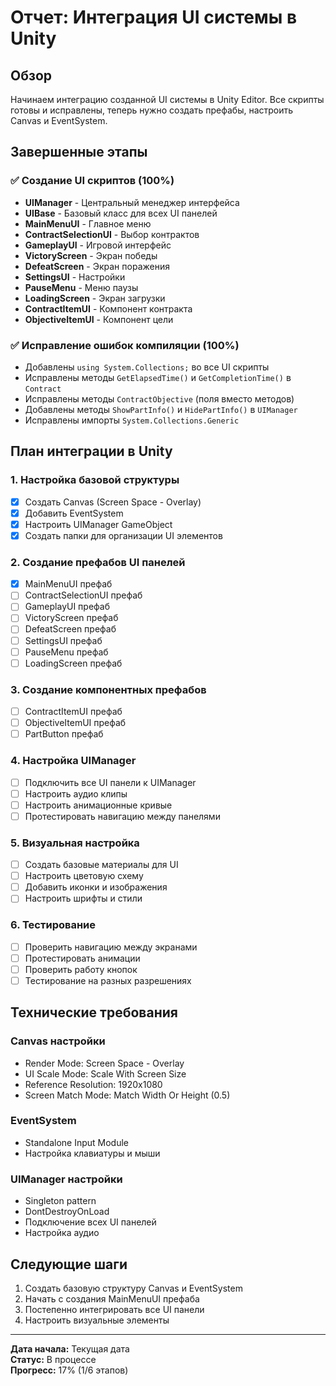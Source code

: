 # Отчет: Интеграция UI системы в Unity

## Обзор
Начинаем интеграцию созданной UI системы в Unity Editor. Все скрипты готовы и исправлены, теперь нужно создать префабы, настроить Canvas и EventSystem.

## Завершенные этапы

### ✅ Создание UI скриптов (100%)
- **UIManager** - Центральный менеджер интерфейса
- **UIBase** - Базовый класс для всех UI панелей
- **MainMenuUI** - Главное меню
- **ContractSelectionUI** - Выбор контрактов
- **GameplayUI** - Игровой интерфейс
- **VictoryScreen** - Экран победы
- **DefeatScreen** - Экран поражения
- **SettingsUI** - Настройки
- **PauseMenu** - Меню паузы
- **LoadingScreen** - Экран загрузки
- **ContractItemUI** - Компонент контракта
- **ObjectiveItemUI** - Компонент цели

### ✅ Исправление ошибок компиляции (100%)
- Добавлены `using System.Collections;` во все UI скрипты
- Исправлены методы `GetElapsedTime()` и `GetCompletionTime()` в `Contract`
- Исправлены методы `ContractObjective` (поля вместо методов)
- Добавлены методы `ShowPartInfo()` и `HidePartInfo()` в `UIManager`
- Исправлены импорты `System.Collections.Generic`

## План интеграции в Unity

### 1. Настройка базовой структуры
- [x] Создать Canvas (Screen Space - Overlay)
- [x] Добавить EventSystem
- [x] Настроить UIManager GameObject
- [x] Создать папки для организации UI элементов

### 2. Создание префабов UI панелей
- [x] MainMenuUI префаб
- [ ] ContractSelectionUI префаб
- [ ] GameplayUI префаб
- [ ] VictoryScreen префаб
- [ ] DefeatScreen префаб
- [ ] SettingsUI префаб
- [ ] PauseMenu префаб
- [ ] LoadingScreen префаб

### 3. Создание компонентных префабов
- [ ] ContractItemUI префаб
- [ ] ObjectiveItemUI префаб
- [ ] PartButton префаб

### 4. Настройка UIManager
- [ ] Подключить все UI панели к UIManager
- [ ] Настроить аудио клипы
- [ ] Настроить анимационные кривые
- [ ] Протестировать навигацию между панелями

### 5. Визуальная настройка
- [ ] Создать базовые материалы для UI
- [ ] Настроить цветовую схему
- [ ] Добавить иконки и изображения
- [ ] Настроить шрифты и стили

### 6. Тестирование
- [ ] Проверить навигацию между экранами
- [ ] Протестировать анимации
- [ ] Проверить работу кнопок
- [ ] Тестирование на разных разрешениях

## Технические требования

### Canvas настройки
- Render Mode: Screen Space - Overlay
- UI Scale Mode: Scale With Screen Size
- Reference Resolution: 1920x1080
- Screen Match Mode: Match Width Or Height (0.5)

### EventSystem
- Standalone Input Module
- Настройка клавиатуры и мыши

### UIManager настройки
- Singleton pattern
- DontDestroyOnLoad
- Подключение всех UI панелей
- Настройка аудио

## Следующие шаги
1. Создать базовую структуру Canvas и EventSystem
2. Начать с создания MainMenuUI префаба
3. Постепенно интегрировать все UI панели
4. Настроить визуальные элементы

---
**Дата начала:** Текущая дата  
**Статус:** В процессе  
**Прогресс:** 17% (1/6 этапов)
